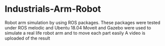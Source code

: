 # Industrials-Arm-Robot
Robot arm simulation by using ROS packages.
These packages were tested under ROS melodic and Ubentu 18.04
Moveit and Gazebo were used to simulate a real life robot arm and to move each part easily
A video is uploaded of the result
